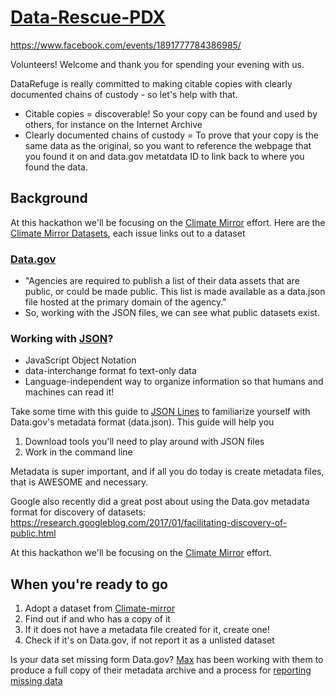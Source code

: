 # [Data-Rescue-PDX](http://calagator.org/events/1250471401)
https://www.facebook.com/events/1891777784386985/

Volunteers! Welcome and thank you for spending your evening with us.

DataRefuge is really committed to making citable copies with clearly documented chains of custody - so let's help with that. 

- Citable copies = discoverable! So your copy can be found and used by others, for instance on the Internet Archive
- Clearly documented chains of custody = To prove that your copy is the same data as the original, so you want to reference the webpage that you found it on and data.gov metatdata ID to link back to where you found the data.

## Background

At this hackathon we'll be focusing on the [Climate Mirror](https://github.com/climate-mirror/how-to-help) effort.
Here are the [Climate Mirror Datasets](https://github.com/climate-mirror/datasets/issues), each issue links out to a dataset
  
### [Data.gov](https://www.data.gov/about)

 - "Agencies are required to publish a list of their data assets that are public, or could be made public. This list is made available as a data.json file hosted at the primary domain of the agency."
 - So, working with the JSON files, we can see what public datasets exist.
 
### Working with [JSON](http://www.json.org/)?

 - JavaScript Object Notation
 - data-interchange format fo text-only data 
 - Language-independent way to organize information so that humans and machines can read it!

Take some time with this guide to [JSON Lines](https://github.com/jsonlines/guide) to familiarize yourself with Data.gov's metadata format (data.json). This guide will help you
1. Download tools you'll need to play around with JSON files
2. Work in the command line


Metadata is super important, and if all you do today is create metadata files, that is AWESOME and necessary.

Google also recently did a great post about using the Data.gov metadata format for discovery of datasets: https://research.googleblog.com/2017/01/facilitating-discovery-of-public.html

At this hackathon we'll be focusing on the [Climate Mirror](https://github.com/climate-mirror/how-to-help) effort.

## When you're ready to go

1. Adopt a dataset from [Climate-mirror](https://github.com/climate-mirror/datasets/issues)
2. Find out if and who has a copy of it
3. If it does not have a metadata file created for it, create one!
4. Check if it's on Data.gov, if not report it as a unlisted dataset

Is your data set missing form Data.gov? [Max](https://github.com/maxogden) has been working with them to produce a full copy of their metadata archive and a process for [reporting missing data](https://www.data.gov/developers/archiving)
